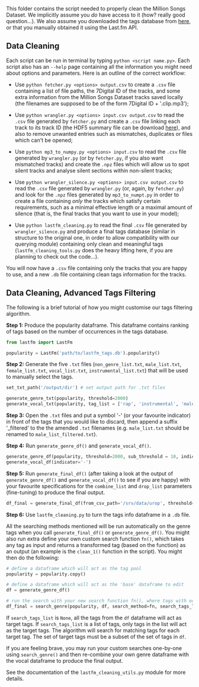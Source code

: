 This folder contains the script needed to properly clean the Million Songs Dataset. We implicitly assume you *do* have access to it (how? really good question...). We also assume you downloaded the tags database from [here](http://millionsongdataset.com/lastfm/), or that you manually obtained it using the Last.fm API. 

## Data Cleaning

Each script can be run in terminal by typing `python <script name.py>`. Each script also has an `--help` page containing all the information you might need about options and parameters. Here is an outline of the correct workflow:

 - Use `python fetcher.py <options> output.csv` to create a `.csv` file containing a list of file paths, the 7Digital ID of the tracks, and some extra information from the Million Songs Dataset tracks saved locally (the filenames are supposed to be of the form 7Digital ID + '.clip.mp3');

- Use `python wrangler.py <options> input.csv output.csv` to read the `.csv` file generated by `fetcher.py` and create a `.csv` file linking each track to its track ID (the HDF5 summary file can be download [here](http://millionsongdataset.com/sites/default/files/AdditionalFiles/msd_summary_file.h5)), and also to remove unwanted entries such as mismatches, duplicates or files which can't be opened;

- Use `python mp3_to_numpy.py <options> input.csv` to read the `.csv` file generated by `wrangler.py` (or by `fetcher.py`, if you also want mismatched tracks) and create the `.npz` files which will allow us to spot silent tracks and analyse silent sections within non-silent tracks;

- Use `python wrangler_silence.py <options> input.csv output.csv` to read the `.csv` file generated by `wrangler.py` (or, again, by `fetcher.py`) and look for the `.npz` files generated by `mp3_to_numpt.py` in order to create a file containing _only_ the tracks which satisfy certain requirements, such as a minimal effective length or a maximal amount of silence (that is, the final tracks that you want to use in your model);

- Use `python lastfm_cleaning.py` to read the final `.csv` file generated by `wrangler_silence.py` and produce a final tags database (similar in structure to the original one, in order to allow compatibility with our querying module) containing only clean and meaningful tags (`lastfm_cleaning_tools.py` does the heavy lifting here, if you are planning to check out the code...).

You will now have a `.csv` file containing only the tracks that you are happy to use, and a new `.db` file containing clean tags information for the tracks.

## Data Cleaning, Advanced Tags Filtering

The following is a brief tutorial of how you might customise our tags filtering algorithm.

**Step 1:** Produce the popularity dataframe. This dataframe contains ranking of tags based on the number of occurrences in the tags database. 

```python
from lastfm import LastFm

popularity = LastFm('path/to/lastfm_tags.db').popularity()
```

**Step 2:** Generate the five `.txt` files (`non_genre_list.txt`, `male_list.txt`, `female_list.txt`, `vocal_list.txt`, `instrumental_list.txt`) that will be used to manually select the tags.

```python
set_txt_path('/output/dir') # set output path for .txt files

generate_genre_txt(popularity, threshold=2000)
generate_vocal_txt(popularity, tag_list = ['rap', 'instrumental', 'male', 'female'], percentage_list=[90, 90, 90, 80])
```

**Step 3:** Open the `.txt` files and put a symbol '-' (or your favourite indicator) in front of the tags that you would like to discard, then append a suffix '_filtered' to the  the amended `.txt` filenames (e.g. `male_list.txt` should be renamed to `male_list_filtered.txt`).

**Step 4:** Run `generate_genre_df()` and `generate_vocal_df()`.

```python
generate_genre_df(popularity, threshold=2000, sub_threshold = 10, indicator='-') # sub_threshold tells the search algorithm to search only on tags with occurrence ≥ 10
generate_vocal_df(indicator='-')
```

**Step 5:** Run `generate_final_df()` (after taking a look at the output of `generate_genre_df()` and `generate_vocal_df()` to see if you are happy) with your favourite specifications for the `combine_list` and `drop_list` parameters (fine-tuning) to produce the final output.

```python
df_final = generate_final_df(from_csv_path='/srv/data/urop', threshold=2000, sub_threshold=10, combine_list=[[‘rhythm and blues’, ‘rnb’], [‘funky’, ‘funk’]], drop_list=[‘2000’, ‘00’, ‘90’, ‘80’, ‘70’, ‘60’])
```

**Step 6:** Use `lastfm_cleaning.py` to turn the tags info dataframe in a `.db` file.

All the searching methods mentioned will be run automatically on the genre tags when you call `generate_final_df()` or `generate_genre_df()`. You might also run extra define your own custom search function `fn()`, which takes any tag as input
and returns a transformed tag (based on the function) as an output (an example is the `clean_1()` function in the script). You might then do the following:

```python
# define a dataframe which will act as the tag pool
popularity = popularity.copy()

# define a dataframe which will act as the 'base' dataframe to edit
df = generate_genre_df()

# run the search with your new search function fn(), where tags with occurrence ≥ 10 (from popularity) will be in the tag pool
df_final = search_genre(popularity, df, search_method=fn, search_tags_list=None, sub_threshold=10)
```

If `search_tags_list` is `None`, all the tags from the `df` dataframe will act as target tags. If `search_tags_list` is a list of tags, only tags in the list will act as the target tags. The algorithm will search for matching tags for each target tag. The set of target tags must be a subset of the set of tags in `df`.

If you are feeling brave, you may run your custom searches one-by-one using `search_genre()` and then re-combine your own genre dataframe with the vocal dataframe to produce the final output.

See the documentation of the `lastfm_cleaning_utils.py` module for more details.
